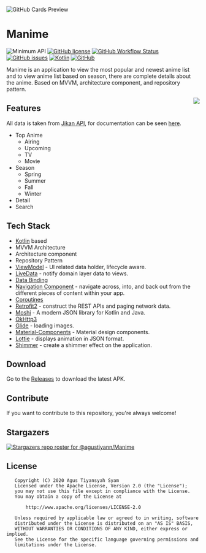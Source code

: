 ![GitHub Cards Preview](https://github.com/agustiyann/Manime/blob/main/preview/manime.jpeg?raw=true)

# Manime
![Minimum API](https://img.shields.io/badge/API-21%2B-%2300cec9?style=flat-square)
[![GitHub license](https://img.shields.io/github/license/agustiyann/Manime?style=flat-square)](https://github.com/agustiyann/Manime/blob/main/LICENSE)
[![GitHub Workflow Status](https://img.shields.io/github/workflow/status/agustiyann/Manime/Android%20CI?logo=github&style=flat-square)](https://github.com/agustiyann/Manime/actions)
[![GitHub issues](https://img.shields.io/github/issues/agustiyann/Manime?style=flat-square)](https://github.com/agustiyann/Manime/issues)
[![Kotlin](https://img.shields.io/badge/Language-Kotlin-blue?logo=kotlin&style=flat-square)](https://kotlinlang.org)
[![GitHub](https://img.shields.io/badge/GitHub-agustiyann-%2300b894?logo=github&style=flat-square)](https://github.com/agustiyann)

Manime is an application to view the most popular and newest anime list and to view anime list based on season, there are complete details about the anime. Based on MVVM,
architecture component, and repository pattern.

<img src="/preview/manime.gif" align="right"/>

## Features
All data is taken from [Jikan API](https://jikan.moe), for documentation can be seen [here](https://jikan.docs.apiary.io).
- Top Anime
  - Airing
  - Upcoming
  - TV
  - Movie
- Season
  - Spring
  - Summer
  - Fall
  - Winter
- Detail
- Search

## Tech Stack
- [Kotlin](https://kotlinlang.org/)  based
- MVVM Architecture
- Architecture component
- Repository Pattern
- [ViewModel](https://developer.android.com/topic/libraries/architecture/viewmodel) - UI related data holder, lifecycle aware.
- [LiveData](https://developer.android.com/topic/libraries/architecture/livedata) - notify domain layer data to views.
- [Data Binding](https://developer.android.com/topic/libraries/data-binding)
- [Navigation Component](https://developer.android.com/guide/navigation) - navigate across, into, and back out from the different pieces of content within your app.
- [Coroutines](https://github.com/Kotlin/kotlinx.coroutines)
- [Retrofit2](https://github.com/square/retrofit)  - construct the REST APIs and paging network data.
- [Moshi](https://github.com/square/moshi) - A modern JSON library for Kotlin and Java.
- [OkHttp3](https://square.github.io/okhttp/)
- [Glide](https://github.com/bumptech/glide) - loading images.
- [Material-Components](https://github.com/material-components/material-components-android)  - Material design components.
- [Lottie](https://lottiefiles.com/) - displays animation in JSON format.
- [Shimmer](https://facebook.github.io/shimmer-android/) - create a shimmer effect on the application.

## Download
Go to the [Releases](https://github.com/agustiyann/Manime/releases) to download the latest APK.

## Contribute
If you want to contribute to this repository, you're always welcome!

## Stargazers
[![Stargazers repo roster for @agustiyann/Manime](https://reporoster.com/stars/agustiyann/Manime)](https://github.com/agustiyann/Manime/stargazers)

## License
```
   Copyright (C) 2020 Agus Tiyansyah Syam
   Licensed under the Apache License, Version 2.0 (the "License");
   you may not use this file except in compliance with the License.
   You may obtain a copy of the License at

       http://www.apache.org/licenses/LICENSE-2.0

   Unless required by applicable law or agreed to in writing, software
   distributed under the License is distributed on an "AS IS" BASIS,
   WITHOUT WARRANTIES OR CONDITIONS OF ANY KIND, either express or implied.
   See the License for the specific language governing permissions and
   limitations under the License.
```
